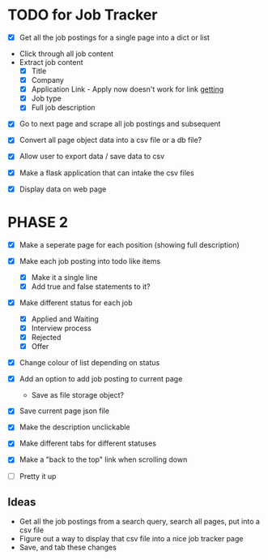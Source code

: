 # TODO for Job Tracker

- [X] Get all the job postings for a single page into a dict or list

- Click through all job content
- Extract job content
    - [X] Title
    - [X] Company
    - [X] Application Link - Apply now doesn't work for link [getting](getting)
    - [X] Job type
    - [X] Full job description

- [X] Go to next page and scrape all job postings and subsequent


- [X] Convert all page object data into a csv file or a db file?
- [X] Allow user to export data / save data to csv


- [X] Make a flask application that can intake the csv files
- [X] Display data on web page


# PHASE 2

- [X] Make a seperate page for each position (showing full description)
- [X] Make each job posting into todo like items
    - [X] Make it a single line
    - [X] Add true and false statements to it?
- [X] Make different status for each job
    - [X] Applied and Waiting
    - [X] Interview process
    - [X] Rejected
    - [X] Offer

- [X] Change colour of list depending on status
    
- [X] Add an option to add job posting to current page
    - Save as file storage object?
- [X] Save current page json file
- [X] Make the description unclickable
- [X] Make different tabs for different statuses
- [X] Make a "back to the top" link when scrolling down
- [ ] Pretty it up



## Ideas

- Get all the job postings from a search query, search all pages, put into a csv file
- Figure out a way to display that csv file into a nice job tracker page
- Save, and tab these changes
